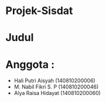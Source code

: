 # Projek-Sisdat

# Judul
# Anggota :
- Hali Putri Aisyah (140810200006)
- M. Nabil Fikri S. P (140810200046)
- Alya Raisa Hidayat (140810200060)
